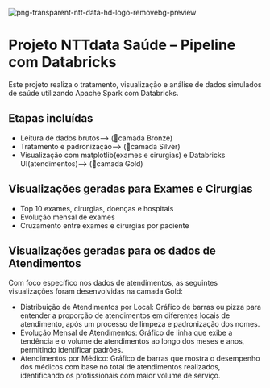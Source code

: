  ![png-transparent-ntt-data-hd-logo-removebg-preview](https://github.com/user-attachments/assets/2a3cec06-2f52-4b7b-82fa-5dba30538834)

# Projeto NTTdata Saúde – Pipeline com Databricks

Este projeto realiza o tratamento, visualização e análise de dados simulados de saúde utilizando Apache Spark com Databricks.

## Etapas incluídas
- Leitura de dados brutos--> (🥉camada Bronze)
- Tratamento e padronização--> (🥈camada Silver)
- Visualização com matplotlib(exames e cirurgias) e Databricks UI(atendimentos)--> (🥇camada Gold)

## Visualizações geradas para Exames e Cirurgias
- Top 10 exames, cirurgias, doenças e hospitais
- Evolução mensal de exames
- Cruzamento entre exames e cirurgias por paciente

## Visualizações geradas para os dados de Atendimentos

Com foco específico nos dados de atendimentos, as seguintes visualizações foram desenvolvidas na camada Gold:

- Distribuição de Atendimentos por Local: Gráfico de barras ou pizza para entender a proporção de atendimentos em diferentes locais de atendimento, após um processo de limpeza e padronização dos nomes.
- Evolução Mensal de Atendimentos: Gráfico de linha que exibe a tendência e o volume de atendimentos ao longo dos meses e anos, permitindo identificar padrões.
- Atendimentos por Médico: Gráfico de barras que mostra o desempenho dos médicos com base no total de atendimentos realizados, identificando os profissionais com maior volume de serviço.
